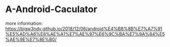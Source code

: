 # A-Android-Caculator
more information: https://bigw3ndy.github.io/2018/12/06/android%E4%B8%8B%E7%A7%91%E5%AD%A6%E8%AE%A1%E7%AE%97%E6%9C%BA%E7%9A%84%E5%AE%9E%E7%8E%B0/

